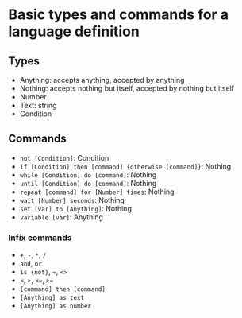# Basic types and commands for a language definition

## Types
- Anything: accepts anything, accepted by anything
- Nothing: accepts nothing but itself, accepted by nothing but itself
- Number
- Text: string
- Condition

## Commands
- `not [Condition]`: Condition
- `if [Condition] then [command] {otherwise [command]}`: Nothing
- `while [Condition] do [command]`: Nothing
- `until [Condition] do [command]`: Nothing
- `repeat [command] for [Number] times`: Nothing
- `wait [Number] seconds`: Nothing
- `set [var] to [Anything]`: Nothing
- `variable [var]`: Anything

### Infix commands
- `+`, `-`, `*`, `/`
- `and`, `or`
- `is {not}`, `=`, `<>`
- `<`, `>`, `<=`, `>=`
- `[command] then [command]`
- `[Anything] as text`
- `[Anything] as number`
